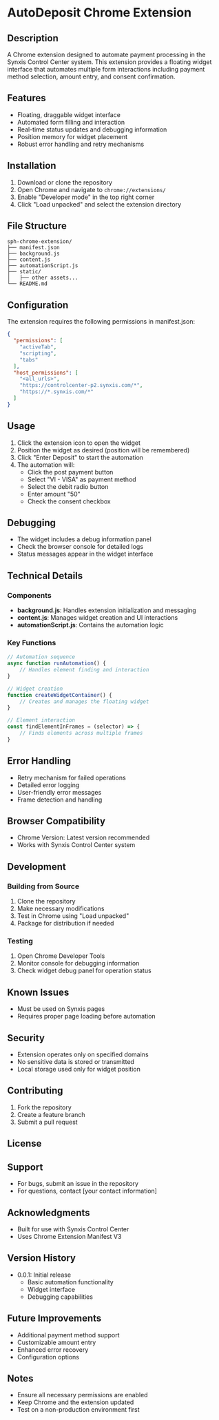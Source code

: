 # AutoDeposit Chrome Extension

## Description
A Chrome extension designed to automate payment processing in the Synxis Control Center system. This extension provides a floating widget interface that automates multiple form interactions including payment method selection, amount entry, and consent confirmation.

## Features
- Floating, draggable widget interface
- Automated form filling and interaction
- Real-time status updates and debugging information
- Position memory for widget placement
- Robust error handling and retry mechanisms

## Installation
1. Download or clone the repository
2. Open Chrome and navigate to `chrome://extensions/`
3. Enable "Developer mode" in the top right corner
4. Click "Load unpacked" and select the extension directory

## File Structure
```
sph-chrome-extension/
├── manifest.json
├── background.js
├── content.js
├── automationScript.js
├── static/
│   ├── other assets...
└── README.md
```

## Configuration
The extension requires the following permissions in manifest.json:
```json
{
  "permissions": [
    "activeTab",
    "scripting",
    "tabs"
  ],
  "host_permissions": [
    "<all_urls>",
    "https://controlcenter-p2.synxis.com/*",
    "https://*.synxis.com/*"
  ]
}
```

## Usage
1. Click the extension icon to open the widget
2. Position the widget as desired (position will be remembered)
3. Click "Enter Deposit" to start the automation
4. The automation will:
   - Click the post payment button
   - Select "VI - VISA" as payment method
   - Select the debit radio button
   - Enter amount "50"
   - Check the consent checkbox

## Debugging
- The widget includes a debug information panel
- Check the browser console for detailed logs
- Status messages appear in the widget interface

## Technical Details
### Components
- **background.js**: Handles extension initialization and messaging
- **content.js**: Manages widget creation and UI interactions
- **automationScript.js**: Contains the automation logic

### Key Functions
```javascript
// Automation sequence
async function runAutomation() {
    // Handles element finding and interaction
}

// Widget creation
function createWidgetContainer() {
    // Creates and manages the floating widget
}

// Element interaction
const findElementInFrames = (selector) => {
    // Finds elements across multiple frames
}
```

## Error Handling
- Retry mechanism for failed operations
- Detailed error logging
- User-friendly error messages
- Frame detection and handling

## Browser Compatibility
- Chrome Version: Latest version recommended
- Works with Synxis Control Center system

## Development
### Building from Source
1. Clone the repository
2. Make necessary modifications
3. Test in Chrome using "Load unpacked"
4. Package for distribution if needed

### Testing
1. Open Chrome Developer Tools
2. Monitor console for debugging information
3. Check widget debug panel for operation status

## Known Issues
- Must be used on Synxis pages
- Requires proper page loading before automation

## Security
- Extension operates only on specified domains
- No sensitive data is stored or transmitted
- Local storage used only for widget position

## Contributing
1. Fork the repository
2. Create a feature branch
3. Submit a pull request

## License


## Support
- For bugs, submit an issue in the repository
- For questions, contact [your contact information]

## Acknowledgments
- Built for use with Synxis Control Center
- Uses Chrome Extension Manifest V3

## Version History
- 0.0.1: Initial release
  - Basic automation functionality
  - Widget interface
  - Debugging capabilities

## Future Improvements
- Additional payment method support
- Customizable amount entry
- Enhanced error recovery
- Configuration options

## Notes
- Ensure all necessary permissions are enabled
- Keep Chrome and the extension updated
- Test on a non-production environment first


